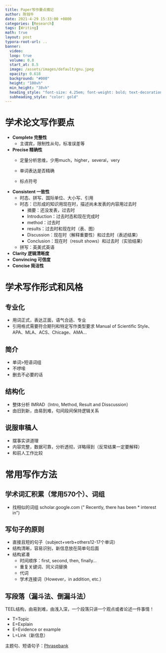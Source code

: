 ```yaml
---
title: Paper写作要点摘记
author: 陈钱牛
date: 2021-4-29 15:33:00 +0800
categories: [Research]
tags: [Writing]
math: true
layout: post
typora-root-url: ..
banner:
  video:
  loop: true
  volume: 0.8
  start_at: 8.5
  image: /assets/images/default/gnu.jpeg
  opacity: 0.618
  background: "#000"
  height: "100vh"
  min_height: "38vh"
  heading_style: "font-size: 4.25em; font-weight: bold; text-decoration: underline"
  subheading_style: "color: gold"
---
```


# 学术论文写作要点

- **Complete 完整性**
  - 主谓宾，限制性从句，标准误差等
- **Precise 精确性**
  - 定量分析思维，少用much，higher，several，very
  - 单词表达是否精确

  - 标点符号
- **Consistent 一致性**
  - 时态、拼写、国际单位、大小写、引用
  - 时态：已形成的知识用现在时，描述尚未发表的内容用过去时
    - 摘要：还没发表，过去时
    - Introduction：过去时态和现在完成时
    - method：过去时
    - results：过去时和现在时（表、图）
    - Discussion：现在时（解释重要性）和过去时（表述结果）
    - Conclusion：现在时（result shows）和过去时（实验结果）
  - 拼写：英美式英语
- **Clarity 逻辑清晰度**
- **Convincing 可信度**
- **Concise 简洁性**

# 学术写作形式和风格

## 专业化

- 用词正式，表达正面，语气合适、专业
- 引用格式需要符合期刊和特定写作类型要求 Manual of Scientific Style、APA、MLA、ACS、Chicage、AMA...

## 简介

- 单词>短语词组
- 不啰嗦
- 删去不必要的话

## 结构化

- 整体分析 IMRAD（Intro, Method, Result and Disscussion）
- 由旧到新，由易到难，句间段间保持逻辑关系

## 说服审稿人

- 摆事实讲道理
- 内容完整，数据可靠，分析透彻，详略得到（反常结果一定要解释）
- 和前人工作比较

# 常用写作方法

## 学术词汇积累（常用570个）、词组

- 找相似的词组 scholar.google.com (" Recently, there has been * interest in")

## 写句子的原则

- 直接且短的句子（subject+verb+others12-17个单词）
- 结构清晰，容易识别，新信息放在简单句后面
- 结构紧凑
  - 时间顺序：first, second, then, finally...
  - 重复关键词、同义词替换
  - 代词
  - 学术连接词（However，in addition, etc.）

## 写段落（漏斗法、倒漏斗法）

TEEL结构，由易到难，由浅入深，一个段落只讲一个观点或者论述一件事情！

- T=Topic
- E=Explain
- E=Evidence or example
- L=Link（新信息）

主题句、短语句子：[Phrasebank](https://www.phrasebank.manchester.ac.uk/)











